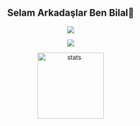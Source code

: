 
<!--
** // ### Hi there 👋
** 
-->
<!--
**mehmetkazim0/mehmetkazim0** is a ✨ _special_ ✨ repository because its `README.md` (this file) appears on your GitHub profile.

- Here are some ideas to get you started:

- 🔭 I’m currently working on ...
- 🌱 I’m currently learning ...
- 👯 I’m looking to collaborate on ...
- 🤔 I’m looking for help with ...
- 💬 Ask me about ...
- 📫 How to reach me: ...
- 😄 Pronouns: ...
- ⚡ Fun fact: ...
-->

<h2 align="center">Selam Arkadaşlar Ben Bilal👋</h2>

<p align="center">
  <a href="https://github.com/koderbilal" target"blank_"><img src="https://img.shields.io/badge/GitHub%20-191717.svg?&style=for-the-badge&logo=github&logoColor=white"></a>
</p>
<p align="center">
  <a href="https://discord.com/users/802836916562034748" target"blank_"><img src="https://dcbadge.vercel.app/api/shield/802836916562034748?theme=discord-inverted"></a>
</p>


<p align="center">
  <img src="https://github-readme-stats.vercel.app/api?username=mehmetkazim0&count_private=true&show_icons=true&theme=dark&hide_border=true" width="%100" height="150px" alt="stats" />
</p>
